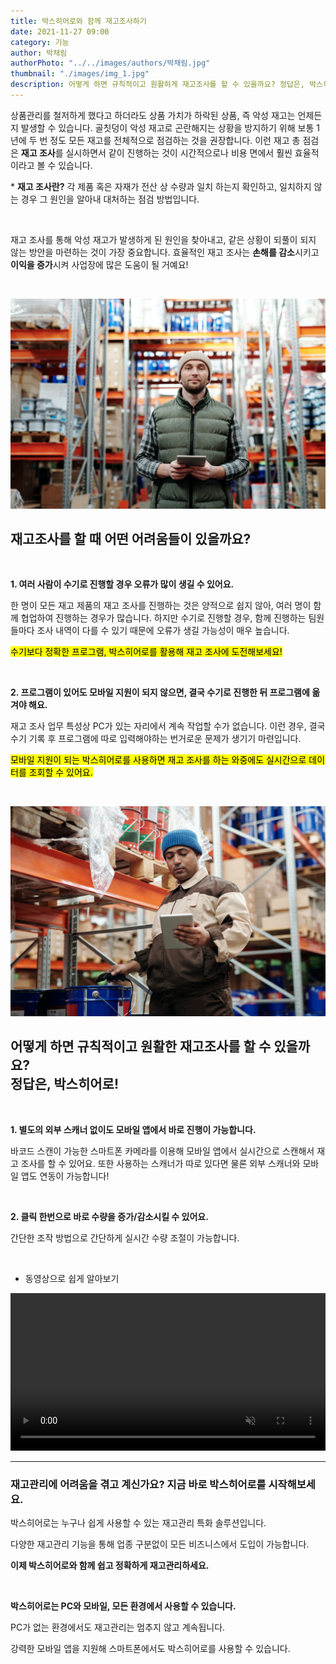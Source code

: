 ```yaml
---
title: 박스히어로와 함께 재고조사하기
date: 2021-11-27 09:00
category: 기능
author: 박채림
authorPhoto: "../../images/authors/박채림.jpg"
thumbnail: "./images/img_1.jpg"
description: 어떻게 하면 규칙적이고 원활하게 재고조사를 할 수 있을까요? 정답은, 박스히어로!
---
```


상품관리를 철저하게 했다고 하더라도 상품 가치가 하락된 상품, 즉 악성 재고는 언제든지 발생할 수 있습니다. 골칫덩이 악성 재고로 곤란해지는 상황을 방지하기 위해 보통 1년에 두 번 정도 모든 재고를 전체적으로 점검하는 것을 권장합니다. 이런 재고 총 점검은 **재고 조사**를 실시하면서 같이 진행하는 것이 시간적으로나 비용 면에서 훨씬 효율적이라고 볼 수 있습니다.

<gray-text>* **재고 조사란?** 각 제품 혹은 자재가 전산 상 수량과 일치 하는지 확인하고, 일치하지 않는 경우 그 원인을 알아내 대처하는 점검 방법입니다.</gray-text>

<br/>

<tip-box>

재고 조사를 통해 악성 재고가 발생하게 된 원인을 찾아내고, 같은 상황이 되풀이 되지 않는 방안을 마련하는 것이 가장 중요합니다. 효율적인 재고 조사는 **손해를 감소**시키고 **이익을 증가**시켜 사업장에 많은 도움이 될 거예요!

</tip-box>

<br/>

![효율적인 재고 조사는 박스히어로와 함께!](images/img_2.jpg)

## 재고조사를 할 때 어떤 어려움들이 있을까요?

<br/>

**1. 여러 사람이 수기로 진행할 경우 오류가 많이 생길 수 있어요.**

한 명이 모든 재고 제품의 재고 조사를 진행하는 것은 양적으로 쉽지 않아, 여러 명이 함께 협업하여 진행하는 경우가 많습니다. 하지만 수기로 진행할 경우, 함께 진행하는 팀원들마다 조사 내역이 다를 수 있기 때문에 오류가 생길 가능성이 매우 높습니다.

<mark>수기보다 정확한 프로그램, 박스히어로를 활용해 재고 조사에 도전해보세요!</mark>

<br/>

**2. 프로그램이 있어도 모바일 지원이 되지 않으면, 결국 수기로 진행한 뒤 프로그램에 옮겨야 해요.**

재고 조사 업무 특성상 PC가 있는 자리에서 계속 작업할 수가 없습니다. 이런 경우, 결국 수기 기록 후 프로그램에 따로 입력해야하는 번거로운 문제가 생기기 마련입니다.

<mark>모바일 지원이 되는 박스히어로를 사용하면 재고 조사를 하는 와중에도 실시간으로 데이터를 조회할 수 있어요.</mark>

<br/>

![효율적인 재고 조사는 박스히어로와 함께!](images/img_3.jpg)

## 어떻게 하면 규칙적이고 원활한 재고조사를 할 수 있을까요?<br/>정답은, 박스히어로!

<br/>

**1. 별도의 외부 스캐너 없이도 모바일 앱에서 바로 진행이 가능합니다.**

바코드 스캔이 가능한 스마트폰 카메라를 이용해 모바일 앱에서 실시간으로 스캔해서 재고 조사를 할 수 있어요. 또한 사용하는 스캐너가 따로 있다면 물론 외부 스캐너와 모바일 앱도 연동이 가능합니다!

<br/>

**2. 클릭 한번으로 바로 수량을 증가/감소시킬 수 있어요.**

간단한 조작 방법으로 간단하게 실시간 수량 조절이 가능합니다.

<br/>

- 동영상으로 쉽게 알아보기

<video src="images/img_4.mp4" style="width:100%" muted autoplay loop playsinline></video>
<invisible></invisible>

<hr/>

### 재고관리에 어려움을 겪고 계신가요? 지금 바로 박스히어로를 시작해보세요.

박스히어로는 누구나 쉽게 사용할 수 있는 재고관리 특화 솔루션입니다.

다양한 재고관리 기능을 통해 업종 구분없이 모든 비즈니스에서 도입이 가능합니다.

**이제 박스히어로와 함께 쉽고 정확하게 재고관리하세요.**

<br/>

<tip-box>

**박스히어로는 PC와 모바일, 모든 환경에서 사용할 수 있습니다.**

PC가 없는 환경에서도 재고관리는 멈추지 않고 계속됩니다.

강력한 모바일 앱을 지원해 스마트폰에서도 박스히어로를 사용할 수 있습니다.

</tip-box>



